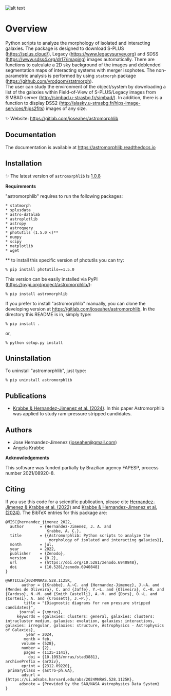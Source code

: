![alt text](docs/_static/logo.png)

# Overview

Python scripts to analyze the morphology of isolated and interacting galaxies.
The package is designed to download S-PLUS (https://splus.cloud/),
Legacy (https://www.legacysurvey.org) and SDSS (https://www.sdss4.org/dr17/imaging)
images automatically. There are functions
to calculate a 2D sky background of the images and deblended segmentation maps of
interacting systems with merger isophotes. The non-parametric analysis is
performed by using `statmorph` package (https://github.com/vrodgom/statmorph).  
The user can study the environment of the object/system by downloading a list of
the galaxies within Field-of-View of S-PLUS/Legacy images from SIMBAD server
(http://simbad.u-strasbg.fr/simbad/). In addition, there is a function to
display DSS2 (http://alasky.u-strasbg.fr/hips-image-services/hips2fits) images
of any size.

:sparkles: Website: https://gitlab.com/joseaher/astromorphlib

## Documentation

The documentation is available at https://astromorphlib.readthedocs.io


## Installation

:sparkles: The latest version of `astromorphlib` is [1.0.8](https://pypi.org/project/astromorphlib/)


**Requirements**

"astromorphlib" requires to run the following packages:

    * statmorph
    * splusdata
    * astro-datalab
    * astroplotlib
    * astropy
    * astroquery
    * photutils (1.5.0 <)**
    * numpy
    * scipy
    * matplotlib
    * wget

** to install this specific version of photutils you can try:

    % pip install photutils==1.5.0


This version can be easily installed via PyPI (https://pypi.org/project/astromorphlib/):

    % pip install astromorphlib

If you prefer to install "astromorphlib" manually, you can clone the developing
version at https://gitlab.com/joseaher/astromorphlib. In the directory this
README is in, simply type:

    % pip install .

or,

    % python setup.py install

## Uninstallation

To uninstall "astromorphlib", just type:

    % pip uninstall astromorphlib

## Publications

- [Krabbe & Hernandez-Jimenez et al. (2024)](https://ui.adsabs.harvard.edu/abs/2024MNRAS.528.1125K/abstract).
     In this paper Astromorphlib was applied to study ram-pressure stripped candidates.

## Authors

- Jose Hernandez-Jimenez (joseaher@gmail.com)
- Angela Krabbe                              

**Acknowledgements**

This software was funded partially by Brazilian agency FAPESP,
process number 2021/08920-8.

## Citing

If you use this code for a scientific publication, please
cite [Hernandez-Jimenez & Krabbe et al. (2022)](https://zenodo.org/records/6940848) and [Krabbe & Hernandez-Jimenez et al. (2024)](https://ui.adsabs.harvard.edu/abs/2024MNRAS.528.1125K/abstract).
The BibTeX entries for this package are:

```
@MISC{hernandez_jimenez_2022,
  author       = {Hernandez-Jimenez, J. A. and
                  Krabbe, A. C.},
  title        = {{Astromorphlib: Python scripts to analyze the
                   morphology of isolated and interacting galaxies}},
  month        = jul,
  year         = 2022,
  publisher    = {Zenodo},
  version      = {0.2},
  url          = {https://doi.org/10.5281/zenodo.6940848},
  doi          = {10.5281/zenodo.6940848}
}

@ARTICLE{2024MNRAS.528.1125K,
       author = {{Krabbe}, A.~C. and {Hernandez-Jimenez}, J.~A. and {Mendes de Oliveira}, C. and {Jaffe}, Y.~L. and {Oliveira}, C.~B. and {Cardoso}, N.~M. and {Smith Castelli}, A.~V. and {Dors}, O.~L. and {Cortesi}, A. and {Crossett}, J.~P.},
        title = "{Diagnostic diagrams for ram pressure stripped candidates}",
      journal = {\mnras},
     keywords = {galaxies: clusters: general, galaxies: clusters: intracluster medium, galaxies: evolution, galaxies: interactions, galaxies: irregular, galaxies: structure, Astrophysics - Astrophysics of Galaxies},
         year = 2024,
        month = feb,
       volume = {528},
       number = {2},
        pages = {1125-1141},
          doi = {10.1093/mnras/stad3881},
archivePrefix = {arXiv},
       eprint = {2312.09220},
 primaryClass = {astro-ph.GA},
       adsurl = {https://ui.adsabs.harvard.edu/abs/2024MNRAS.528.1125K},
      adsnote = {Provided by the SAO/NASA Astrophysics Data System}
}
```
